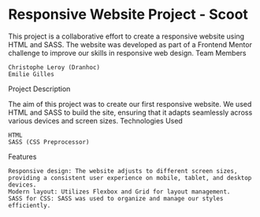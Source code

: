 # Responsive Website Project - Scoot

This project is a collaborative effort to create a responsive website using HTML and SASS. The website was developed as part of a Frontend Mentor challenge to improve our skills in responsive web design.
Team Members

    Christophe Leroy (Dranhoc)
    Emilie Gilles

Project Description

The aim of this project was to create our first responsive website. We used HTML and SASS to build the site, ensuring that it adapts seamlessly across various devices and screen sizes.
Technologies Used

    HTML
    SASS (CSS Preprocessor)

Features

    Responsive design: The website adjusts to different screen sizes, providing a consistent user experience on mobile, tablet, and desktop devices.
    Modern layout: Utilizes Flexbox and Grid for layout management.
    SASS for CSS: SASS was used to organize and manage our styles efficiently.
